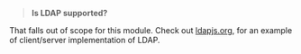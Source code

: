 
> **Is LDAP supported?**

That falls out of scope for this module. Check out [ldapjs.org](http://ldapjs.org/), for an example of client/server implementation of LDAP.
